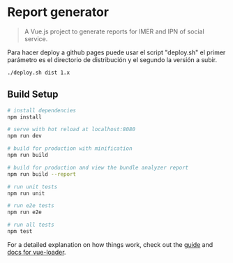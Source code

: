 # Report generator

> A Vue.js project to generate reports for IMER and IPN of social service.

Para hacer deploy a github pages puede usar el script "deploy.sh" el primer parámetro es el directorio de distribución y el segundo la versión a subir.

```sh
./deploy.sh dist 1.x
```

## Build Setup

``` bash
# install dependencies
npm install

# serve with hot reload at localhost:8080
npm run dev

# build for production with minification
npm run build

# build for production and view the bundle analyzer report
npm run build --report

# run unit tests
npm run unit

# run e2e tests
npm run e2e

# run all tests
npm test
```

For a detailed explanation on how things work, check out the [guide](http://vuejs-templates.github.io/webpack/) and [docs for vue-loader](http://vuejs.github.io/vue-loader).
